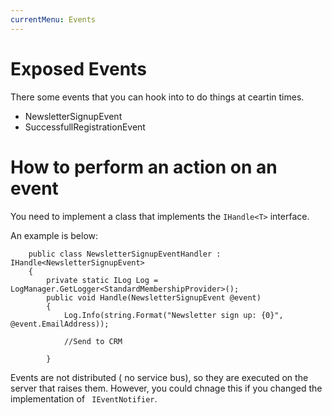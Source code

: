 ```yaml
---
currentMenu: Events
---
```



Exposed Events
============

There some events that you can hook into to do things at ceartin times.

* NewsletterSignupEvent
* SuccessfullRegistrationEvent



How to perform an action on an event
============
You need to implement a class that implements the ``` IHandle<T> ```	interface.

An example is below:
```	
	public class NewsletterSignupEventHandler : IHandle<NewsletterSignupEvent>
    {
        private static ILog Log = LogManager.GetLogger<StandardMembershipProvider>();
        public void Handle(NewsletterSignupEvent @event)
        {
            Log.Info(string.Format("Newsletter sign up: {0}", @event.EmailAddress));
         
			//Send to CRM

        }

```	

Events are not distributed ( no service bus), so they are executed on the server that raises them. However, you could chnage this if you changed the implementation of ```	IEventNotifier ```.